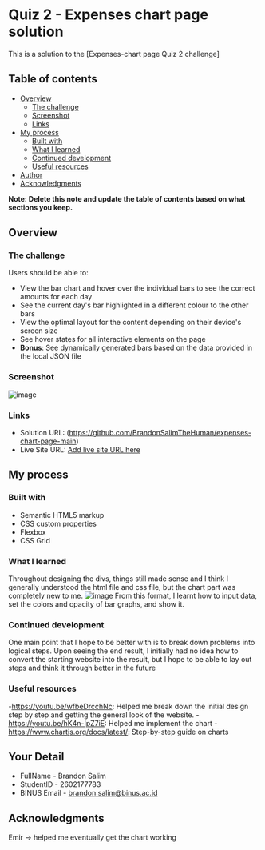 # Quiz 2 - Expenses chart page solution

This is a solution to the [Expenses-chart page Quiz 2 challenge]

## Table of contents

- [Overview](#overview)
  - [The challenge](#the-challenge)
  - [Screenshot](#screenshot)
  - [Links](#links)
- [My process](#my-process)
  - [Built with](#built-with)
  - [What I learned](#what-i-learned)
  - [Continued development](#continued-development)
  - [Useful resources](#useful-resources)
- [Author](#author)
- [Acknowledgments](#acknowledgments)

**Note: Delete this note and update the table of contents based on what sections you keep.**

## Overview

### The challenge

Users should be able to:

- View the bar chart and hover over the individual bars to see the correct amounts for each day
- See the current day's bar highlighted in a different colour to the other bars
- View the optimal layout for the content depending on their device's screen size
- See hover states for all interactive elements on the page
- **Bonus**: See dynamically generated bars based on the data provided in the local JSON file

### Screenshot

![image](https://user-images.githubusercontent.com/114371928/210710298-63711efd-9017-47e0-a6b3-76fa067e7571.png)


### Links

- Solution URL: (https://github.com/BrandonSalimTheHuman/expenses-chart-page-main)
- Live Site URL: [Add live site URL here](https://your-live-site-url.com)

## My process

### Built with

- Semantic HTML5 markup
- CSS custom properties
- Flexbox
- CSS Grid

### What I learned

Throughout designing the divs, things still made sense and I think I generally understood the html file and css file, but the chart part was completely new to me.
![image](https://user-images.githubusercontent.com/114371928/210711078-5d6bb149-2d60-4242-9446-b720f9cc2f21.png)
From this format, I learnt how to input data, set the colors and opacity of bar graphs, and show it.



### Continued development

One main point that I hope to be better with is to break down problems into logical steps. Upon seeing the end result, I initially had no idea how to convert the starting website into the result, but I hope to be able to lay out steps and think it through better in the future

### Useful resources

-https://youtu.be/wfbeDrcchNc: Helped me break down the initial design step by step and getting the general look of the website.
-https://youtu.be/hK4n-IpZ7iE: Helped me implement the chart
-https://www.chartjs.org/docs/latest/: Step-by-step guide on charts


## Your Detail 

- FullName - Brandon Salim
- StudentID - 2602177783
- BINUS Email - brandon.salim@binus.ac.id

## Acknowledgments

Emir -> helped me eventually get the chart working
